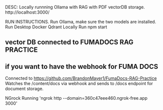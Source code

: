 DESC: Locally runnning Ollama with RAG with PDF vectorDB storage.
http://localhost:3000/

RUN INSTRUCTIONS.
Run Ollama, make sure the two models are installed.
Run Desktop Docker Qdrant Locally
Run npm start


## vector DB connected to FUMADOCS RAG PRACTICE 



## if you want to have the webhook for FUMA DOCS
Connected to https://github.com/BrandonMayer1/FumaDocs-RAG-Practice
Watches the /content/docs via webhook and sends to /docs endpoint for document storage.

NGrock Running 
'ngrok http --domain=360c47eee460.ngrok-free.app 3000'
